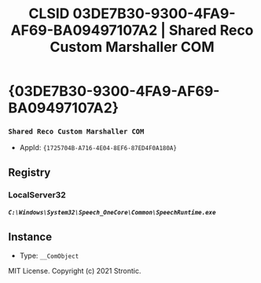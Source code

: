 ﻿---
title: "CLSID 03DE7B30-9300-4FA9-AF69-BA09497107A2 | Shared Reco Custom Marshaller COM"
excerpt: What is COM-Object CLSID 03DE7B30-9300-4FA9-AF69-BA09497107A2?
---

# {03DE7B30-9300-4FA9-AF69-BA09497107A2}

### `Shared Reco Custom Marshaller COM`
* AppId: `{1725704B-A716-4E04-8EF6-87ED4F0A180A}`

## Registry


### LocalServer32

##### `C:\Windows\System32\Speech_OneCore\Common\SpeechRuntime.exe`

## Instance

* Type: `__ComObject`

MIT License. Copyright (c) 2021 Strontic.


